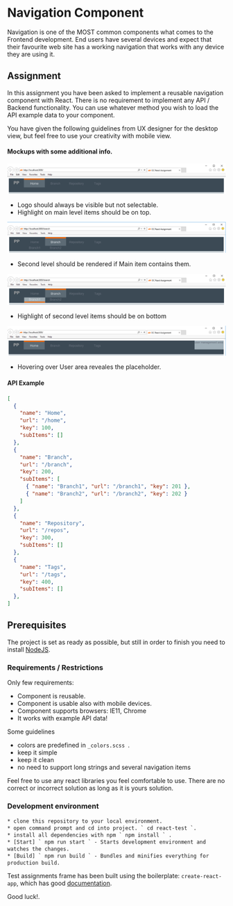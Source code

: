 # Navigation Component

Navigation is one of the MOST common components what comes to the Frontend development. End users have
several devices and expect that their favourite web site has a working navigation that
works with any device they are using it.

## Assignment

In this assignment you have been asked to implement a reusable navigation component with React.
There is no requirement to implement any API / Backend functionality. 
You can use whatever method you wish to load the API example data to your component.

You have given the following guidelines from UX designer for the desktop view, 
but feel free to use your creativity with mobile view.

#### Mockups with some additional info.

![Navigation 1st level](./assignment/img/design/selected_1st_lvl_small.png)
- Logo should always be visible but not selectable.
- Highlight on main level items should be on top.

![Navigation 1st level with submenu](./assignment/img/design/selected_with_2nd_lvl_small.png)
- Second level should be rendered if Main item contains them.

![Navigation 2nd level highlighted](./assignment/img/design/2nd_lvl_highlighted_small.png)
- Highlight of second level items should be on bottom

![Navigation User area placeholder](./assignment/img/design/highlighted_ua_small.png)
- Hovering over User area reveales the placeholder.

#### API Example


```json
[
  {
    "name": "Home",
    "url": "/home",
    "key": 100,
    "subItems": []
  },
  {
    "name": "Branch",
    "url": "/branch",
    "key": 200,
    "subItems": [
      { "name": "Branch1", "url": "/branch1", "key": 201 },
      { "name": "Branch2", "url": "/branch2", "key": 202 }
    ]
  },
  {
    "name": "Repository",
    "url": "/repos",
    "key": 300,
    "subItems": []
  },
  {
    "name": "Tags",
    "url": "/tags",
    "key": 400,
    "subItems": []
  },
]
```


## Prerequisites

  The project is set as ready as possible, but still in order to finish you need to install [NodeJS](https://nodejs.org/en/).


### Requirements / Restrictions

Only few requirements:

  * Component is reusable.
  * Component is usable also with mobile devices.
  * Component supports browsers: IE11, Chrome
  * It works with example API data!

Some guidelines

  + colors are predefined in `_colors.scss `.
  + keep it simple
  + keep it clean
  + no need to support long strings and several navigation items

  Feel free to use any react libraries you feel comfortable to use. 
  There are no correct or incorrect solution as long as it is yours solution.

### Development environment

    * clone this repository to your local environment.
    * open command prompt and cd into project. ` cd react-test `.
    * install all dependencies with npm ` npm install ` .
    * [Start] ` npm run start ` - Starts development environment and watches the changes.
    * [Build] ` npm run build ` - Bundles and minifies everything for production build.


Test assignments frame has been built using the boilerplate: ` create-react-app `, which
has good [documentation](https://github.com/facebookincubator/create-react-app).


Good luck!.
